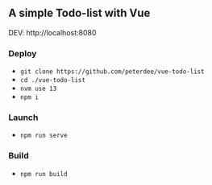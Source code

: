 ## A simple Todo-list with Vue

DEV: http://localhost:8080

### Deploy

- `git clone https://github.com/peterdee/vue-todo-list`
- `cd ./vue-todo-list`
- `nvm use 13`
- `npm i`

### Launch

- `npm run serve`

### Build

- `npm run build`
